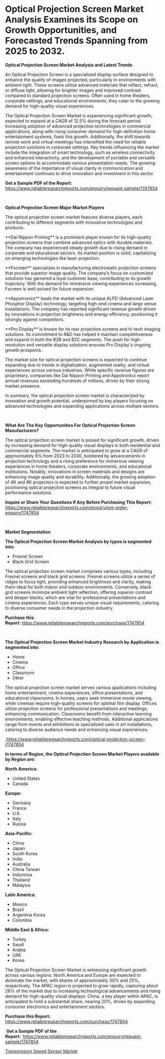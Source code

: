 <p><h1>Optical Projection Screen Market Analysis Examines its Scope on Growth Opportunities, and Forecasted Trends Spanning from 2025 to 2032.</h1></p><p><strong>Optical Projection Screen Market Analysis and Latest Trends</strong></p>
<p><p>An Optical Projection Screen is a specialized display surface designed to enhance the quality of images projected, particularly in environments with ambient light. These screens utilize advanced materials that reflect, refract, or diffuse light, allowing for brighter images and improved contrast compared to standard projection screens. Often used in home theaters, corporate settings, and educational environments, they cater to the growing demand for high-quality visual experiences.</p><p>The Optical Projection Screen Market is experiencing significant growth, expected to expand at a CAGR of 12.5% during the forecast period. Increasing adoption of advanced projection technologies in commercial applications, along with rising consumer demand for high-definition home entertainment systems, fuels this growth. Additionally, the shift towards remote work and virtual meetings has intensified the need for reliable projection solutions in corporate settings. Key trends influencing the market include the integration of smart technology, such as wireless connectivity and enhanced interactivity, and the development of portable and versatile screen options to accommodate various presentation needs. The growing awareness of the importance of visual clarity in communication and entertainment continues to drive innovation and investment in this sector.</p></p>
<p><strong>Get a Sample PDF of the Report:&nbsp;</strong> <a href="https://www.reliableresearchreports.com/enquiry/request-sample/1747854?utm_campaign=1950&utm_medium=2&utm_source=Github&utm_content=ia&utm_term=10022025&utm_id=optical-projection-screen">https://www.reliableresearchreports.com/enquiry/request-sample/1747854</a></p>
<p>&nbsp;</p>
<p><strong>Optical Projection Screen Major Market Players</strong></p>
<p><p>The optical projection screen market features diverse players, each contributing to different segments with innovative technologies and products.</p><p>**Dai Nippon Printing** is a prominent player known for its high-quality projection screens that combine advanced optics with durable materials. The company has experienced steady growth due to rising demand in corporate and educational sectors. Its market position is solid, capitalizing on emerging technologies like laser projection.</p><p>**Fscreen** specializes in manufacturing electrostatic projection screens that provide superior image quality. The company’s focus on customized solutions has garnered a loyal customer base, contributing to its growth trajectory. With the demand for immersive viewing experiences increasing, Fscreen is well-poised for future expansion.</p><p>**Appotronics** leads the market with its unique ALPD (Advanced Laser Phosphor Display) technology, targeting high-end cinema and large venue installations. The company has reported significant revenue growth driven by innovations in projection brightness and energy efficiency, positioning it strongly against competitors.</p><p>**Pro Display** is known for its rear projection screens and hi-tech imaging solutions. Its commitment to R&D has helped it maintain competitiveness and expand in both the B2B and B2C segments. The push for high-resolution and versatile display solutions ensures Pro Display's ongoing growth prospects.</p><p>The market size for optical projection screens is expected to continue expanding due to trends in digitalization, augmented reality, and virtual experiences across various industries. While specific revenue figures are proprietary, companies like Dai Nippon Printing and Appotronics report annual revenues exceeding hundreds of millions, driven by their strong market presence.</p><p>In summary, the optical projection screen market is characterized by innovation and growth potential, underpinned by key players focusing on advanced technologies and expanding applications across multiple sectors.</p></p>
<p>&nbsp;</p>
<p><strong>What Are The Key Opportunities For Optical Projection Screen Manufacturers?</strong></p>
<p><p>The optical projection screen market is poised for significant growth, driven by increasing demand for high-quality visual displays in both residential and commercial segments. The market is anticipated to grow at a CAGR of approximately 6% from 2023 to 2030, bolstered by advancements in projection technology and a rising preference for immersive viewing experiences in home theaters, corporate environments, and educational institutions. Notably, innovations in screen materials and designs are enhancing image quality and durability. Additionally, the growing adoption of 4K and 8K projectors is expected to further propel market expansion, positioning optical projection screens as integral to future visual performance solutions.</p></p>
<p><strong>Inquire or Share Your Questions If Any Before Purchasing This Report:</strong> <a href="https://www.reliableresearchreports.com/enquiry/pre-order-enquiry/1747854?utm_campaign=1950&utm_medium=2&utm_source=Github&utm_content=ia&utm_term=10022025&utm_id=optical-projection-screen">https://www.reliableresearchreports.com/enquiry/pre-order-enquiry/1747854</a></p>
<p>&nbsp;</p>
<p><strong>Market Segmentation</strong></p>
<p><strong>The Optical Projection Screen Market Analysis by types is segmented into:</strong></p>
<p><ul><li>Fresnel Screen</li><li>Black Grid Screen</li></ul></p>
<p><p>The optical projection screen market comprises various types, including Fresnel screens and black grid screens. Fresnel screens utilize a series of ridges to focus light, providing enhanced brightness and clarity, making them ideal for both indoor and outdoor environments. Conversely, black grid screens minimize ambient light reflection, offering superior contrast and deeper blacks, which are vital for professional presentations and cinema experiences. Each type serves unique visual requirements, catering to diverse consumer needs in the projection industry.</p></p>
<p><strong>Purchase this Report:&nbsp;</strong><a href="https://www.reliableresearchreports.com/purchase/1747854?utm_campaign=1950&utm_medium=2&utm_source=Github&utm_content=ia&utm_term=10022025&utm_id=optical-projection-screen">https://www.reliableresearchreports.com/purchase/1747854</a></p>
<p>&nbsp;</p>
<p><strong>The Optical Projection Screen Market Industry Research by Application is segmented into:</strong></p>
<p><ul><li>Home</li><li>Cinema</li><li>Office</li><li>Classroom</li><li>Other</li></ul></p>
<p><p>The optical projection screen market serves various applications including home entertainment, cinema experiences, office presentations, and educational classrooms. In homes, users seek immersive movie viewing, while cinemas require high-quality screens for optimal film display. Offices utilize projection screens for professional presentations and meetings, enhancing communication. Classrooms benefit from interactive learning environments, enabling effective teaching methods. Additional applications range from events and exhibitions to specialized uses in art installations, catering to diverse audience needs and enhancing visual experiences.</p></p>
<p><a href="https://www.reliableresearchreports.com/optical-projection-screen-r1747854?utm_campaign=1950&utm_medium=2&utm_source=Github&utm_content=ia&utm_term=10022025&utm_id=optical-projection-screen">&nbsp;https://www.reliableresearchreports.com/optical-projection-screen-r1747854</a></p>
<p><strong>In terms of Region, the Optical Projection Screen Market Players available by Region are:</strong></p>
<p>
    <p> <strong> North America: </strong>
        <ul>
            <li>United States</li>
            <li>Canada</li>
        </ul>
        </p> 
    <p> <strong> Europe: </strong>
        <ul>
            <li>Germany</li>
            <li>France</li>
            <li>U.K.</li>
            <li>Italy</li>
            <li>Russia</li>
        </ul>
        </p> 
    <p> <strong> Asia-Pacific: </strong>
        <ul>
            <li>China</li>
            <li>Japan</li>
            <li>South Korea</li>
            <li>India</li>
            <li>Australia</li>
            <li>China Taiwan</li>
            <li>Indonesia</li>
            <li>Thailand</li>
            <li>Malaysia</li>
        </ul>
        </p> 
    <p> <strong> Latin America: </strong>
        <ul>
            <li>Mexico</li>
            <li>Brazil</li>
            <li>Argentina Korea</li>
            <li>Colombia</li>
        </ul>
        </p> 
    <p> <strong> Middle East & Africa: </strong>
        <ul>
            <li>Turkey</li>
            <li>Saudi</li>
            <li>Arabia</li>
            <li>UAE</li>
            <li>Korea</li>
        </ul>
    </p>
    </p>
<p><p>The Optical Projection Screen Market is witnessing significant growth across various regions. North America and Europe are expected to dominate the market, with shares of approximately 30% and 25%, respectively. The APAC region is projected to grow rapidly, capturing about 28% of the market due to increasing technological advancements and rising demand for high-quality visual displays. China, a key player within APAC, is anticipated to hold a substantial share, nearing 20%, driven by expanding consumer electronics and entertainment sectors.</p></p>
<p><strong>Purchase this Report: </strong><a href="https://www.reliableresearchreports.com/purchase/1747854?utm_campaign=1950&utm_medium=2&utm_source=Github&utm_content=ia&utm_term=10022025&utm_id=optical-projection-screen">https://www.reliableresearchreports.com/purchase/1747854</a></p>
<p>&nbsp;<strong>Get a Sample PDF of the Report:&nbsp;&nbsp;</strong><a href="https://www.reliableresearchreports.com/enquiry/request-sample/1747854?utm_campaign=1950&utm_medium=2&utm_source=Github&utm_content=ia&utm_term=10022025&utm_id=optical-projection-screen">https://www.reliableresearchreports.com/enquiry/request-sample/1747854</a></p>
<p><strong></strong></p>
<p><p><a href="https://github.com/lindaopodray/Market-Research-Report-List-1/blob/main/transmission-speed-sensor-market.md?utm_campaign=1950&utm_medium=2&utm_source=Github&utm_content=ia&utm_term=10022025&utm_id=optical-projection-screen">Transmission Speed Sensor Market</a></p></p>